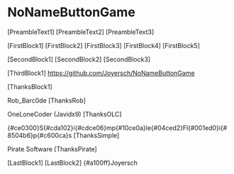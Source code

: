 # NoNameButtonGame

[PreambleText1]
[PreambleText2]
[PreambleText3]

[FirstBlock1]
[FirstBlock2]
[FirstBlock3]
[FirstBlock4]
[FirstBlock5]

[SecondBlock1]
[SecondBlock2]
[SecondBlock3]

[ThirdBlock1]
https://github.com/Joyersch/NoNameButtonGame

[ThanksBlock1]

Rob_Barc0de
[ThanksRob]

OneLoneCoder (Javidx9)
[ThanksOLC]

{#ce0300}S{#cda102}i{#cdce06}mp{#10ce0a}le{#04ced2}Fl{#001ed0}i{#8504b6}p{#c600ca}s
[ThanksSimple]

Pirate Software
[ThanksPirate]

[LastBlock1]
[LastBlock2]
{#a100ff}Joyersch




